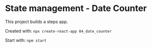 # State management - Date Counter

This project builds a steps app.

Created with: `npx create-react-app 04_date_counter`

Start with: `npm start`
